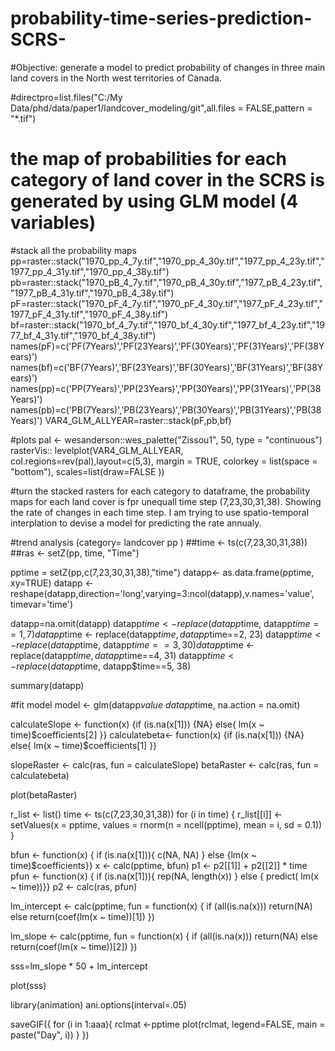 # probability-time-series-prediction-SCRS-
#Objective: generate a model to predict probability of changes in three main land covers in the North west territories of Canada. 


#directpro=list.files("C:/My Data/phd/data/paper1/landcover_modeling/git",all.files = FALSE,pattern = "*.tif")


# the map of probabilities for each category of land cover in the SCRS is generated by using GLM model (4 variables)


#stack all the probability maps
pp=raster::stack("1970_pp_4_7y.tif","1970_pp_4_30y.tif","1977_pp_4_23y.tif","1977_pp_4_31y.tif","1970_pp_4_38y.tif")
pb=raster::stack("1970_pB_4_7y.tif","1970_pB_4_30y.tif","1977_pB_4_23y.tif","1977_pB_4_31y.tif","1970_pB_4_38y.tif")
pF=raster::stack("1970_pF_4_7y.tif","1970_pF_4_30y.tif","1977_pF_4_23y.tif","1977_pF_4_31y.tif","1970_pF_4_38y.tif")
bf=raster::stack("1970_bf_4_7y.tif","1970_bf_4_30y.tif","1977_bf_4_23y.tif","1977_bf_4_31y.tif","1970_bf_4_38y.tif")
names(pF)=c('PF(7Years)','PF(23Years)','PF(30Years)','PF(31Years)','PF(38Years)')
names(bf)=c('BF(7Years)','BF(23Years)','BF(30Years)','BF(31Years)','BF(38Years)')
names(pp)=c('PP(7Years)','PP(23Years)','PP(30Years)','PP(31Years)','PP(38Years)')
names(pb)=c('PB(7Years)','PB(23Years)','PB(30Years)','PB(31Years)','PB(38Years)')
VAR4_GLM_ALLYEAR=raster::stack(pF,pb,bf)

#plots
pal <- wesanderson::wes_palette("Zissou1", 50, type = "continuous")
rasterVis:: levelplot(VAR4_GLM_ALLYEAR, col.regions=rev(pal),layout=c(5,3), margin = TRUE, colorkey = list(space = "bottom"), scales=list(draw=FALSE ))


#turn the stacked rasters for each  category to dataframe, the probability maps for each land cover is fpr unequall time step (7,23,30,31,38). Showing the rate of changes in each time step. I am trying to use spatio-temporal interplation to devise a model for predicting the rate annualy.

#trend analysis (category= landcover pp )
            ##time <- ts(c(7,23,30,31,38))
            ##ras <- setZ(pp, time, "Time")



pptime = setZ(pp,c(7,23,30,31,38),"time")
datapp<- as.data.frame(pptime, xy=TRUE)
datapp <- reshape(datapp,direction='long',varying=3:ncol(datapp),v.names='value', timevar='time')

datapp=na.omit(datapp)
datapp$time <- replace(datapp$time, datapp$time==1, 7)
datapp$time <- replace(datapp$time, datapp$time==2, 23)
datapp$time <- replace(datapp$time, datapp$time==3, 30)
datapp$time <- replace(datapp$time, datapp$time==4, 31)
datapp$time <- replace(datapp$time, datapp$time==5, 38)

summary(datapp)


#fit model
model <- glm(datapp$value~ datapp$time, na.action = na.omit)





calculateSlope <- function(x) {if (is.na(x[1])) {NA} else{ lm(x ~ time)$coefficients[2] }}
calculatebeta<- function(x) {if (is.na(x[1])) {NA} else{ lm(x ~ time)$coefficients[1] }}



slopeRaster <- calc(ras, fun = calculateSlope)
betaRaster <- calc(ras, fun = calculatebeta)

plot(betaRaster)

r_list <- list()
time <- ts(c(7,23,30,31,38))
for (i in time) {
  r_list[[i]] <- setValues(x = pptime, values = rnorm(n = ncell(pptime), mean = i, sd = 0.1))
}


bfun <- function(x) { if (is.na(x[1])){ c(NA, NA) } else {lm(x ~ time)$coefficients}} 
x <- calc(pptime, bfun)
p1 <- p2[[1]] + p2[[2]] * time
pfun <- function(x) { if (is.na(x[1])){ rep(NA, length(x)) } else { predict( lm(x ~ time))}} 
p2 <- calc(ras, pfun)









lm_intercept <- calc(pptime, fun = function(x) {
  if (all(is.na(x)))
    return(NA)
  else
    return(coef(lm(x ~ time))[1])
})

lm_slope <- calc(pptime, fun = function(x) {
  if (all(is.na(x)))
    return(NA)
  else
    return(coef(lm(x ~ time))[2])
})

sss=lm_slope * 50 + lm_intercept













plot(sss)

library(animation)
ani.options(interval=.05)

saveGIF({
  for (i in 1:aaa){
    rclmat <-pptime
    plot(rclmat, legend=FALSE, main = paste("Day", i))
  }
}) 




